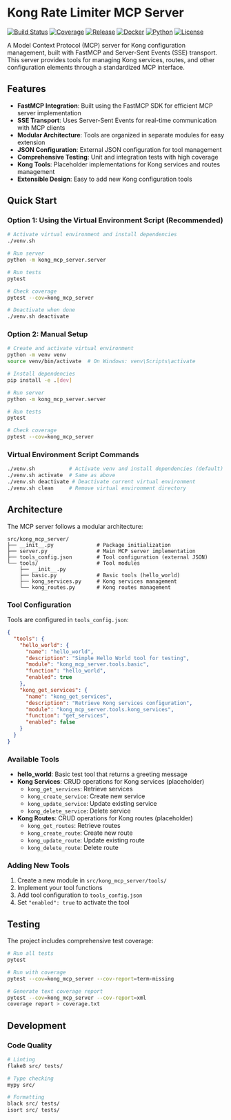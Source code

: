 # Kong Rate Limiter MCP Server

[![Build Status](https://github.com/shibbirmcc/kong-ratelimiter-mcp-server/workflows/CI/badge.svg)](https://github.com/shibbirmcc/kong-ratelimiter-mcp-server/actions)
[![Coverage](https://codecov.io/gh/shibbirmcc/kong-ratelimiter-mcp-server/branch/master/graph/badge.svg)](https://codecov.io/gh/shibbirmcc/kong-ratelimiter-mcp-server)
[![Release](https://img.shields.io/github/v/release/shibbirmcc/kong-ratelimiter-mcp-server)](https://github.com/shibbirmcc/kong-ratelimiter-mcp-server/releases)
[![Docker](https://img.shields.io/docker/pulls/shibbirmcc/kong-ratelimiter-mcp-server)](https://hub.docker.com/r/shibbirmcc/kong-ratelimiter-mcp-server)
[![Python](https://img.shields.io/badge/python-3.10+-blue.svg)](https://www.python.org/downloads/)
[![License](https://img.shields.io/badge/License-Apache%202.0-blue.svg)](https://opensource.org/licenses/Apache-2.0)

A Model Context Protocol (MCP) server for Kong configuration management, built with FastMCP and Server-Sent Events (SSE) transport. This server provides tools for managing Kong services, routes, and other configuration elements through a standardized MCP interface.

## Features

- **FastMCP Integration**: Built using the FastMCP SDK for efficient MCP server implementation
- **SSE Transport**: Uses Server-Sent Events for real-time communication with MCP clients
- **Modular Architecture**: Tools are organized in separate modules for easy extension
- **JSON Configuration**: External JSON configuration for tool management
- **Comprehensive Testing**: Unit and integration tests with high coverage
- **Kong Tools**: Placeholder implementations for Kong services and routes management
- **Extensible Design**: Easy to add new Kong configuration tools

## Quick Start

### Option 1: Using the Virtual Environment Script (Recommended)

```bash
# Activate virtual environment and install dependencies
./venv.sh

# Run server
python -m kong_mcp_server.server

# Run tests
pytest

# Check coverage
pytest --cov=kong_mcp_server

# Deactivate when done
./venv.sh deactivate
```

### Option 2: Manual Setup

```bash
# Create and activate virtual environment
python -m venv venv
source venv/bin/activate  # On Windows: venv\Scripts\activate

# Install dependencies
pip install -e .[dev]

# Run server
python -m kong_mcp_server.server

# Run tests
pytest

# Check coverage
pytest --cov=kong_mcp_server
```

### Virtual Environment Script Commands

```bash
./venv.sh           # Activate venv and install dependencies (default)
./venv.sh activate  # Same as above
./venv.sh deactivate # Deactivate current virtual environment
./venv.sh clean     # Remove virtual environment directory
```

## Architecture

The MCP server follows a modular architecture:

```
src/kong_mcp_server/
├── __init__.py              # Package initialization
├── server.py                # Main MCP server implementation
├── tools_config.json        # Tool configuration (external JSON)
└── tools/                   # Tool modules
    ├── __init__.py
    ├── basic.py             # Basic tools (hello_world)
    ├── kong_services.py     # Kong services management
    └── kong_routes.py       # Kong routes management
```

### Tool Configuration

Tools are configured in `tools_config.json`:

```json
{
  "tools": {
    "hello_world": {
      "name": "hello_world",
      "description": "Simple Hello World tool for testing",
      "module": "kong_mcp_server.tools.basic",
      "function": "hello_world",
      "enabled": true
    },
    "kong_get_services": {
      "name": "kong_get_services",
      "description": "Retrieve Kong services configuration",
      "module": "kong_mcp_server.tools.kong_services",
      "function": "get_services",
      "enabled": false
    }
  }
}
```

### Available Tools

- **hello_world**: Basic test tool that returns a greeting message
- **Kong Services**: CRUD operations for Kong services (placeholder)
  - `kong_get_services`: Retrieve services
  - `kong_create_service`: Create new service
  - `kong_update_service`: Update existing service
  - `kong_delete_service`: Delete service
- **Kong Routes**: CRUD operations for Kong routes (placeholder)
  - `kong_get_routes`: Retrieve routes
  - `kong_create_route`: Create new route
  - `kong_update_route`: Update existing route
  - `kong_delete_route`: Delete route

### Adding New Tools

1. Create a new module in `src/kong_mcp_server/tools/`
2. Implement your tool functions
3. Add tool configuration to `tools_config.json`
4. Set `"enabled": true` to activate the tool

## Testing

The project includes comprehensive test coverage:

```bash
# Run all tests
pytest

# Run with coverage
pytest --cov=kong_mcp_server --cov-report=term-missing

# Generate text coverage report
pytest --cov=kong_mcp_server --cov-report=xml
coverage report > coverage.txt
```

## Development

### Code Quality

```bash
# Linting
flake8 src/ tests/

# Type checking
mypy src/

# Formatting
black src/ tests/
isort src/ tests/
```